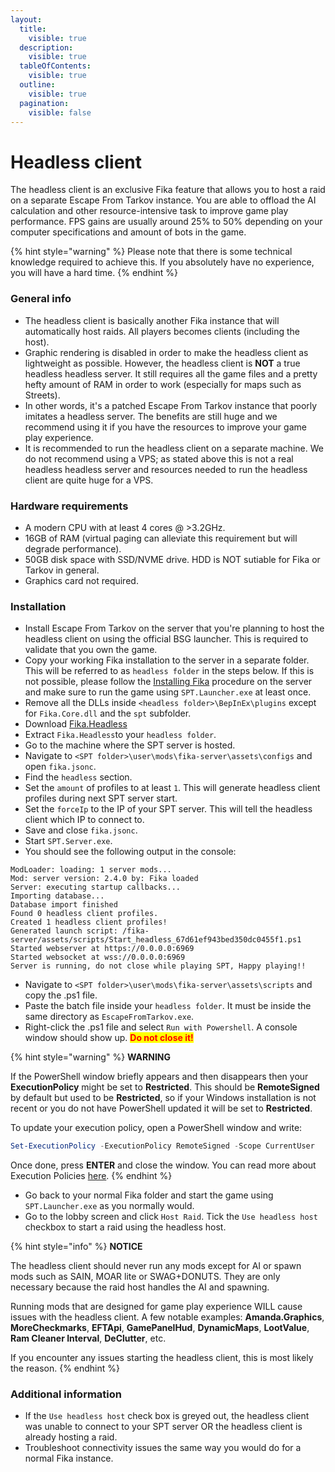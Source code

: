 ```yaml
---
layout:
  title:
    visible: true
  description:
    visible: true
  tableOfContents:
    visible: true
  outline:
    visible: true
  pagination:
    visible: false
---
```


# Headless client

The headless client is an exclusive Fika feature that allows you to host a raid on a separate Escape From Tarkov instance. You are able to offload the AI calculation and other resource-intensive task to improve game play performance. FPS gains are usually around 25% to 50% depending on your computer specifications and amount of bots in the game.

{% hint style="warning" %}
Please note that there is some technical knowledge required to achieve this. If you absolutely have no experience, you will have a hard time.
{% endhint %}

### General info

* The headless client is basically another Fika instance that will automatically host raids. All players becomes clients (including the host).
* Graphic rendering is disabled in order to make the headless client as lightweight as possible. However, the headless client is **NOT** a true headless headless server. It still requires all the game files and a pretty hefty amount of RAM in order to work (especially for maps such as Streets).
* In other words, it's a patched Escape From Tarkov instance that poorly imitates a headless server. The benefits are still huge and we recommend using it if you have the resources to improve your game play experience.
* It is recommended to run the headless client on a separate machine. We do not recommend using a VPS; as stated above this is not a real headless headless server and resources needed to run the headless client are quite huge for a VPS.

### Hardware requirements

* A modern CPU with at least 4 cores @ >3.2GHz.
* 16GB of RAM (virtual paging can alleviate this requirement but will degrade performance).
* 50GB disk space with SSD/NVME drive. HDD is NOT sutiable for Fika or Tarkov in general.
* Graphics card not required.

### Installation

* Install Escape From Tarkov on the server that you're planning to host the headless client on using the official BSG launcher. This is required to validate that you own the game.
* Copy your working Fika installation to the server in a separate folder. This will be referred to as `headless folder` in the steps below. If this is not possible, please follow the [Installing Fika](../installing-fika/) procedure on the server and make sure to run the game using `SPT.Launcher.exe` at least once.
* Remove all the DLLs inside `<headless folder>\BepInEx\plugins` except for `Fika.Core.dll` and the `spt` subfolder.
* Download [Fika.Headless](https://github.com/project-fika/Fika-Headless/releases/tag/v1.3.0)
* Extract `Fika.Headless`to your `headless folder`.
* Go to the machine where the SPT server is hosted.
* Navigate to `<SPT folder>\user\mods\fika-server\assets\configs` and open `fika.jsonc`.
* Find the `headless` section.
* Set the `amount` of profiles to at least `1`. This will generate headless client profiles during next SPT server start.
* Set the `forceIp` to the IP of your SPT server. This will tell the headless client which IP to connect to.
* Save and close `fika.jsonc`.
* Start `SPT.Server.exe`.
* You should see the following output in the console:

```
ModLoader: loading: 1 server mods...
Mod: server version: 2.4.0 by: Fika loaded
Server: executing startup callbacks...
Importing database...
Database import finished
Found 0 headless client profiles.
Created 1 headless client profiles!
Generated launch script: /fika-server/assets/scripts/Start_headless_67d61ef943bed350dc0455f1.ps1
Started webserver at https://0.0.0.0:6969
Started websocket at wss://0.0.0.0:6969
Server is running, do not close while playing SPT, Happy playing!!
```

* Navigate to `<SPT folder>\user\mods\fika-server\assets\scripts` and copy the .ps1 file.
* Paste the batch file inside your `headless folder`. It must be inside the same directory as `EscapeFromTarkov.exe`.
* Right-click the .ps1 file and select `Run with Powershell`. A console window should show up. <mark style="color:red;">**Do not close it!**</mark>

{% hint style="warning" %}
**WARNING**

If the PowerShell window briefly appears and then disappears then your **ExecutionPolicy** might be set to **Restricted**. This should be **RemoteSigned** by default but used to be **Restricted**, so if your Windows installation is not recent or you do not have PowerShell updated it will be set to **Restricted**.

To update your execution policy, open a PowerShell window and write:

```powershell
Set-ExecutionPolicy -ExecutionPolicy RemoteSigned -Scope CurrentUser
```

Once done, press **ENTER** and close the window. You can read more about Execution Policies [here](https://learn.microsoft.com/en-us/powershell/module/microsoft.powershell.core/about/about_execution_policies?view=powershell-7.5).
{% endhint %}

* Go back to your normal Fika folder and start the game using `SPT.Launcher.exe` as you normally would.
* Go to the lobby screen and click `Host Raid`. Tick the `Use headless host` checkbox to start a raid using the headless host.

{% hint style="info" %}
**NOTICE**

The headless client should never run any mods except for AI or spawn mods such as SAIN, MOAR lite or SWAG+DONUTS. They are only necessary because the raid host handles the AI and spawning.

Running mods that are designed for game play experience WILL cause issues with the headless client. A few notable examples: **Amanda.Graphics**, **MoreCheckmarks**, **EFTApi**, **GamePanelHud**, **DynamicMaps**, **LootValue**, **Ram Cleaner Interval**, **DeClutter**, etc.

If you encounter any issues starting the headless client, this is most likely the reason.
{% endhint %}

### Additional information

* If the `Use headless host` check box is greyed out, the headless client was unable to connect to your SPT server OR the headless client is already hosting a raid.
* Troubleshoot connectivity issues the same way you would do for a normal Fika instance.
